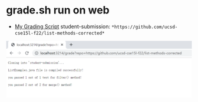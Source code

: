 # grade.sh run on web
* [My Grading Script](https://saintlucifur.github.io/cse15l-lab-reports/gradingscript.html)
student-submission: `*https://github.com/ucsd-cse15l-f22/list-methods-corrected*`

![Image](corrected.png)

```
